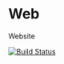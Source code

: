 # Web
Website


[![Build Status](https://travis-ci.org/SuperVoisin/Web.svg?branch=master)](https://travis-ci.org/SuperVoisin/Web)
